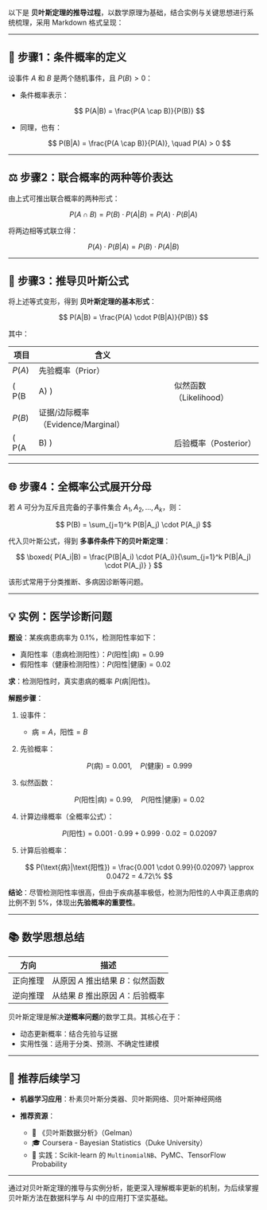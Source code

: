 以下是 **贝叶斯定理的推导过程**，以数学原理为基础，结合实例与关键思想进行系统梳理，采用 Markdown 格式呈现：

---

## 🧩 步骤1：条件概率的定义

设事件 $A$ 和 $B$ 是两个随机事件，且 $P(B) > 0$：

* 条件概率表示：

  $$
  P(A|B) = \frac{P(A \cap B)}{P(B)}
  $$

* 同理，也有：

  $$
  P(B|A) = \frac{P(A \cap B)}{P(A)}, \quad P(A) > 0
  $$

---

## ⚖️ 步骤2：联合概率的两种等价表达

由上式可推出联合概率的两种形式：

$$
P(A \cap B) = P(B) \cdot P(A|B) = P(A) \cdot P(B|A)
$$

将两边相等式联立得：

$$
P(A) \cdot P(B|A) = P(B) \cdot P(A|B)
$$

---

## 🔄 步骤3：推导贝叶斯公式

将上述等式变形，得到 **贝叶斯定理的基本形式**：

$$
P(A|B) = \frac{P(A) \cdot P(B|A)}{P(B)}
$$

其中：

| 项目     | 含义                         |                  |
| ------ | -------------------------- | ---------------- |
| $P(A)$ | 先验概率（Prior）                |                  |
| ( P(B  | A) )                       | 似然函数（Likelihood） |
| $P(B)$ | 证据/边际概率（Evidence/Marginal） |                  |
| ( P(A  | B) )                       | 后验概率（Posterior）  |

---

## 🌐 步骤4：全概率公式展开分母

若 $A$ 可分为互斥且完备的子事件集合 $A_1, A_2, \dots, A_k$，则：

$$
P(B) = \sum_{j=1}^k P(B|A_j) \cdot P(A_j)
$$

代入贝叶斯公式，得到 **多事件条件下的贝叶斯定理**：

$$
\boxed{
P(A_i|B) = \frac{P(B|A_i) \cdot P(A_i)}{\sum_{j=1}^k P(B|A_j) \cdot P(A_j)}
}
$$

该形式常用于分类推断、多病因诊断等问题。

---

## 💡 实例：医学诊断问题

**题设**：某疾病患病率为 $0.1\%$，检测阳性率如下：

* 真阳性率（患病检测阳性）：$P(\text{阳性}|\text{病}) = 0.99$
* 假阳性率（健康检测阳性）：$P(\text{阳性}|\text{健康}) = 0.02$

**求**：检测阳性时，真实患病的概率 $P(\text{病}|\text{阳性})$。

**解题步骤**：

1. 设事件：

   * $\text{病} = A$，$\text{阳性} = B$
2. 先验概率：

   $$
   P(\text{病}) = 0.001,\quad P(\text{健康}) = 0.999
   $$
3. 似然函数：

   $$
   P(\text{阳性}|\text{病}) = 0.99,\quad P(\text{阳性}|\text{健康}) = 0.02
   $$
4. 计算边缘概率（全概率公式）：

   $$
   P(\text{阳性}) = 0.001 \cdot 0.99 + 0.999 \cdot 0.02 = 0.02097
   $$
5. 计算后验概率：

   $$
   P(\text{病}|\text{阳性}) = \frac{0.001 \cdot 0.99}{0.02097} \approx 0.0472 = 4.72\%
   $$

**结论**：尽管检测阳性率很高，但由于疾病基率极低，检测为阳性的人中真正患病的比例不到 5%，体现出**先验概率的重要性**。

---

## 📚 数学思想总结

| 方向   | 描述                    |
| ---- | --------------------- |
| 正向推理 | 从原因 $A$ 推出结果 $B$：似然函数 |
| 逆向推理 | 从结果 $B$ 推出原因 $A$：后验概率 |

贝叶斯定理是解决**逆概率问题**的数学工具。其核心在于：

* 动态更新概率：结合先验与证据
* 实用性强：适用于分类、预测、不确定性建模

---

## 🔗 推荐后续学习

* **机器学习应用**：朴素贝叶斯分类器、贝叶斯网络、贝叶斯神经网络
* **推荐资源**：

  * 📘 《贝叶斯数据分析》（Gelman）
  * 🎓 Coursera - Bayesian Statistics（Duke University）
  * 🧪 实践：Scikit-learn 的 `MultinomialNB`、PyMC、TensorFlow Probability

---

通过对贝叶斯定理的推导与实例分析，能更深入理解概率更新的机制，为后续掌握贝叶斯方法在数据科学与 AI 中的应用打下坚实基础。
